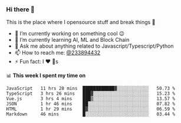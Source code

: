 ### Hi there 👋

<!--
**a233894432/a233894432** is a ✨ _special_ ✨ repository because its `README.md` (this file) appears on your GitHub profile.

Here are some ideas to get you started:

- 🔭 I’m currently working on ...
- 🌱 I’m currently learning ...
- 👯 I’m looking to collaborate on ...
- 🤔 I’m looking for help with ...
- 💬 Ask me about ...
- 📫 How to reach me: ...
- 😄 Pronouns: ...
- ⚡ Fun fact: ...
-->
 
 
This is the place where I opensource stuff and break things :rofl:

- 🔭 I’m currently working on something cool :wink:
- 🌱 I’m currently learning AI, ML and Block Chain
- 💬 Ask me about anything related to Javascript/Typescript/Python
- 📫 How to reach me: [@233894432](https://twitter.com/233894432)
- ⚡ Fun fact: I :heart: :dog:s

📊 **This week I spent my time on**
<!--START_SECTION:waka-->

```text
JavaScript   11 hrs 28 mins  ████████████▓░░░░░░░░░░░░   50.73 %
TypeScript   3 hrs 26 mins   ███▓░░░░░░░░░░░░░░░░░░░░░   15.23 %
Vue.js       3 hrs 4 mins    ███▒░░░░░░░░░░░░░░░░░░░░░   13.57 %
JSON         1 hr 46 mins    ██░░░░░░░░░░░░░░░░░░░░░░░   07.82 %
HTML         1 hr 29 mins    █▓░░░░░░░░░░░░░░░░░░░░░░░   06.59 %
Markdown     46 mins         █░░░░░░░░░░░░░░░░░░░░░░░░   03.44 %
```

<!--END_SECTION:waka-->
